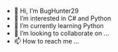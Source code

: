 - 👋 Hi, I’m BugHunter29
- 👀 I’m interested in C# and Python
- 🌱 I’m currently learning Python
- 💞️ I’m looking to collaborate on ...
- 📫 How to reach me ...

<!---
BugHunter29/BugHunter29 is a ✨ special ✨ repository because its `README.md` (this file) appears on your GitHub profile.
You can click the Preview link to take a look at your changes.
--->
